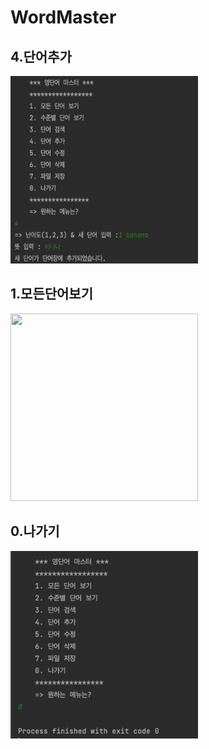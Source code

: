 # WordMaster



## 4.단어추가
<img src = "screenshots/add.png" width="300" height="300" >


## 1.모든단어보기
<img src = "screenshots/showall" width="300" height="300" >

## 0.나가기
<img src = "screenshots/나가기.png" width="300" height="300" >



